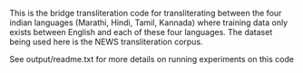 This is the bridge transliteration code for transliterating between the four indian languages (Marathi, Hindi, Tamil, Kannada) where training data only exists between English and each of these four languages. The dataset being used here is the NEWS transliteration corpus.

See output/readme.txt for more details on running experiments on this code
